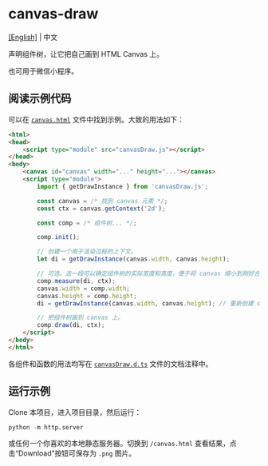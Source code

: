 # canvas-draw

[[English]](./README.md) | 中文

声明组件树，让它把自己画到 HTML Canvas 上。

也可用于微信小程序。

## 阅读示例代码

可以在 [`canvas.html`](./canvas.html) 文件中找到示例。大致的用法如下：

```html
<html>
<head>
    <script type="module" src="canvasDraw.js"></script>
</head>
<body>
    <canvas id="canvas" width="..." height="..."></canvas>
    <script type="module">
        import { getDrawInstance } from 'canvasDraw.js';

        const canvas = /* 找到 canvas 元素 */;
        const ctx = canvas.getContext('2d');

        const comp = /* 组件树... */;

        comp.init();

        // 创建一个用于渲染过程的上下文。
        let di = getDrawInstance(canvas.width, canvas.height);

        // 可选。这一段可以确定组件树的实际宽度和高度，便于将 canvas 缩小到刚好合适。
        comp.measure(di, ctx);
        canvas.width = comp.width;
        canvas.height = comp.height;
        di = getDrawInstance(canvas.width, canvas.height); // 重新创建 draw instance。

        // 把组件树画到 canvas 上。
        comp.draw(di, ctx);
    </script>
</body>
</html>
```

各组件和函数的用法均写在 [`canvasDraw.d.ts`](./canvasDraw.d.ts) 文件的文档注释中。

## 运行示例

Clone 本项目，进入项目目录，然后运行：

```python
python -m http.server
```

或任何一个你喜欢的本地静态服务器。切换到 `/canvas.html` 查看结果，点击“Download”按钮可保存为 `.png` 图片。
